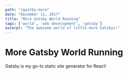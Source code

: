 ```yaml
---
path: "/gastby-more"
date: "December 11, 2017"
title: "More Gatsby World Running"
tags: ['world', 'web development', 'gatsby']
excerpt: "The awesome world of little more Gatsbys!"
---
```


# More Gatsby World Running

Gatsby is my go-to static site generator for React!
